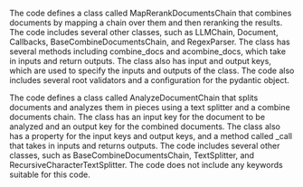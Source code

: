The code defines a class called MapRerankDocumentsChain that combines documents by mapping a chain over them and then reranking the results. The code includes several other classes, such as LLMChain, Document, Callbacks, BaseCombineDocumentsChain, and RegexParser. The class has several methods including combine_docs and acombine_docs, which take in inputs and return outputs. The class also has input and output keys, which are used to specify the inputs and outputs of the class. The code also includes several root validators and a configuration for the pydantic object.

The code defines a class called AnalyzeDocumentChain that splits documents and analyzes them in pieces using a text splitter and a combine documents chain. The class has an input key for the document to be analyzed and an output key for the combined documents. The class also has a property for the input keys and output keys, and a method called _call that takes in inputs and returns outputs. The code includes several other classes, such as BaseCombineDocumentsChain, TextSplitter, and RecursiveCharacterTextSplitter. The code does not include any keywords suitable for this code.

